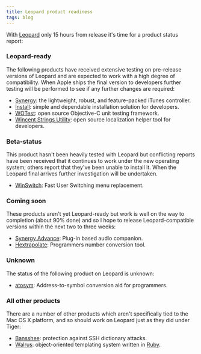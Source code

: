 ```yaml
---
title: Leopard product readiness
tags: blog
---
```


With [Leopard](http://www.wincent.com/knowledge-base/Leopard) only 15 hours from release it's time for a product status report:

### Leopard-ready

The following products have received extensive testing on pre-release versions of Leopard and are expected to work with a high degree of compatibility. When Apple ships the final version to developers further testing will be performed to see if any further changes are required:

-   [Synergy](http://synergy.wincent.com): the lightweight, robust, and feature-packed iTunes controller.
-   [Install](http://install.wincent.com): simple and dependable installation solution for developers.
-   [WOTest](http://test.wincent.com): open source Objective-C unit testing framework.
-   [Wincent Strings Utility](http://strings.wincent.com): open source localization helper tool for developers.

### Beta-status

This product hasn't been heavily tested with Leopard but conflicting reports have been received that it continues to work under the new operating system; others report that they've been unable to install it. When the Leopard final arrives further investigation will be undertaken.

-   [WinSwitch](http://winswitch.wincent.com/): Fast User Switching menu replacement.

### Coming soon

These products aren't yet Leopard-ready but work is well on the way to completion (about 90% done) and so I hope to release Leopard-compatible versions within the next two to three weeks:

-   [Synergy Advance](http://advance.wincent.com): Plug-in based audio companion.
-   [Hextrapolate](http://hextrapolate.wincent.com): Programmers number conversion tool.

### Unknown

The status of the following product on Leopard is unknown:

-   [atosym](http://atosym.wincent.com/): Address-to-symbol conversion aid for programmers.

### All other products

There are a number of other products which aren't specifically tied to the Mac OS X platform, and so should work on Leopard just as they did under Tiger:

-   [Bansshee](http://bansshee.wincent.com): protection against SSH dictionary attacks.
-   [Walrus](http://walrus.wincent.com): object-oriented templating system written in [Ruby](http://www.wincent.com/knowledge-base/Ruby).
